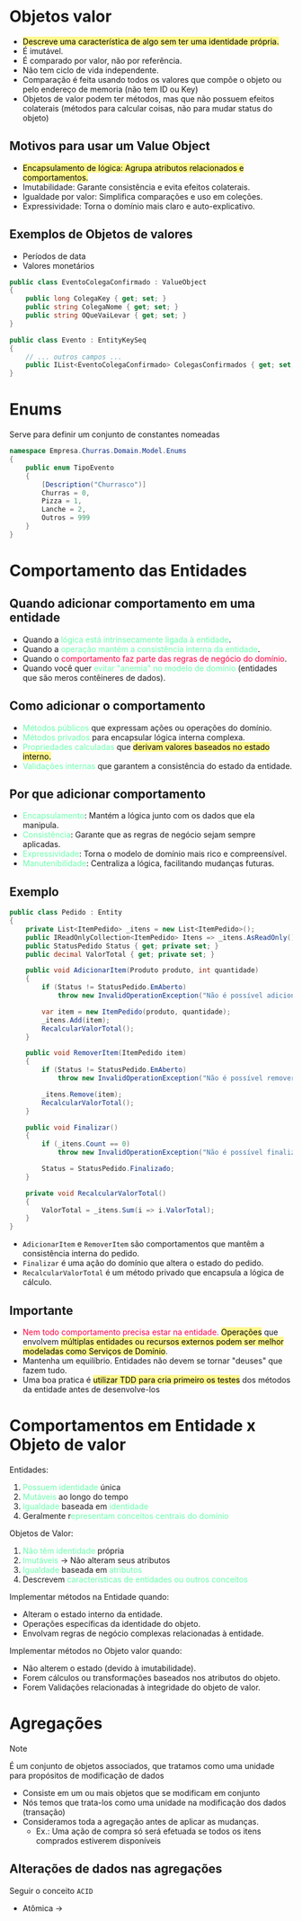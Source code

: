 # Objetos valor
- <mark style="background-color: #fff88f; color: black"> Descreve uma característica de algo sem ter uma identidade própria.</mark>
- É imutável.
- É comparado por valor, não por referência.
- Não tem ciclo de vida independente.
- Comparação é feita usando todos os valores que compõe o objeto ou pelo endereço de memoria (não tem ID ou Key)
- Objetos de valor podem ter métodos, mas que não possuem efeitos colaterais (métodos para calcular coisas, não para mudar status do objeto)

## Motivos para usar um Value Object
- <mark style="background-color: #fff88f; color: black">Encapsulamento de lógica: Agrupa atributos relacionados e comportamentos.</mark>
- Imutabilidade: Garante consistência e evita efeitos colaterais.
- Igualdade por valor: Simplifica comparações e uso em coleções.
- Expressividade: Torna o domínio mais claro e auto-explicativo.

## Exemplos de Objetos de valores
- Períodos de data
- Valores monetários

```csharp
public class EventoColegaConfirmado : ValueObject
{
    public long ColegaKey { get; set; }
    public string ColegaNome { get; set; }
    public string OQueVaiLevar { get; set; }
}

public class Evento : EntityKeySeq
{
    // ... outros campos ...
    public IList<EventoColegaConfirmado> ColegasConfirmados { get; set; }
}
```

# Enums
Serve para definir um conjunto de constantes nomeadas
```csharp
namespace Empresa.Churras.Domain.Model.Enums
{
    public enum TipoEvento
    {
        [Description("Churrasco")]
        Churras = 0,
        Pizza = 1,
        Lanche = 2,
        Outros = 999
    }
}
```

# Comportamento das Entidades

## Quando adicionar comportamento em uma entidade
- Quando a <span style="color:rgb(107, 255, 174)">lógica está intrinsecamente ligada à entidade</span>.
- Quando a <span style="color:rgb(107, 255, 174)">operação mantém a consistência interna da entidade</span>.
- Quando o <span style="color:rgb(254, 0, 65)">comportamento faz parte das regras de negócio do domínio</span>.
- Quando você quer <span style="color:rgb(107, 255, 174)">evitar "anemia" no modelo de domínio</span> (entidades que são meros contêineres de dados).

## Como adicionar o comportamento
- <span style="color:rgb(107, 255, 174)">Métodos públicos</span> que expressam ações ou operações do domínio.
- <span style="color:rgb(107, 255, 174)">Métodos privados</span> para encapsular lógica interna complexa.
- <span style="color:rgb(107, 255, 174)">Propriedades calculadas</span> que <mark style="background-color: #fff88f; color: black">derivam valores baseados no estado interno.</mark>
- <span style="color:rgb(107, 255, 174)">Validações internas</span> que garantem a consistência do estado da entidade.

## Por que adicionar comportamento
- <span style="color:rgb(107, 255, 174)">Encapsulamento</span>: Mantém a lógica junto com os dados que ela manipula.
- <span style="color:rgb(107, 255, 174)">Consistência</span>: Garante que as regras de negócio sejam sempre aplicadas.
- <span style="color:rgb(107, 255, 174)">Expressividade</span>: Torna o modelo de domínio mais rico e compreensível.
- <span style="color:rgb(107, 255, 174)">Manutenibilidade</span>: Centraliza a lógica, facilitando mudanças futuras.

## Exemplo

``` csharp
public class Pedido : Entity
{
    private List<ItemPedido> _itens = new List<ItemPedido>();
    public IReadOnlyCollection<ItemPedido> Itens => _itens.AsReadOnly();
    public StatusPedido Status { get; private set; }
    public decimal ValorTotal { get; private set; }

    public void AdicionarItem(Produto produto, int quantidade)
    {
        if (Status != StatusPedido.EmAberto)
            throw new InvalidOperationException("Não é possível adicionar itens a um pedido que não está em aberto.");

        var item = new ItemPedido(produto, quantidade);
        _itens.Add(item);
        RecalcularValorTotal();
    }

    public void RemoverItem(ItemPedido item)
    {
        if (Status != StatusPedido.EmAberto)
            throw new InvalidOperationException("Não é possível remover itens de um pedido que não está em aberto.");

        _itens.Remove(item);
        RecalcularValorTotal();
    }

    public void Finalizar()
    {
        if (_itens.Count == 0)
            throw new InvalidOperationException("Não é possível finalizar um pedido sem itens.");

        Status = StatusPedido.Finalizado;
    }

    private void RecalcularValorTotal()
    {
        ValorTotal = _itens.Sum(i => i.ValorTotal);
    }
}
```
- `AdicionarItem` e `RemoverItem` são comportamentos que mantêm a consistência interna do pedido.
- `Finalizar` é uma ação do domínio que altera o estado do pedido.
- `RecalcularValorTotal` é um método privado que encapsula a lógica de cálculo.

## Importante
- <span style="color:rgb(254, 0, 65)">Nem todo comportamento precisa estar na entidade.</span> <mark style="background-color: #fff88f; color: black">Operações</mark> que envolvem <mark style="background-color: #fff88f; color: black">múltiplas entidades ou recursos externos podem ser melhor modeladas como Serviços de Domínio</mark>.
- Mantenha um equilíbrio. Entidades não devem se tornar "deuses" que fazem tudo.
- Uma boa pratica é <mark style="background-color: #fff88f; color: black">utilizar TDD para cria primeiro os testes</mark> dos métodos da entidade antes de desenvolve-los



# Comportamentos em Entidade x Objeto de valor

Entidades:
1. <span style="color:rgb(107, 255, 174)">Possuem identidade</span> única
2. <span style="color:rgb(107, 255, 174)">Mutáveis</span> ao longo do tempo
3. <span style="color:rgb(107, 255, 174)">Igualdade</span> baseada em <span style="color:rgb(107, 255, 174)">identidade</span>
4. Geralmente r<span style="color:rgb(107, 255, 174)">epresentam conceitos centrais do domínio</span>

Objetos de Valor:
1. <span style="color:rgb(107, 255, 174)">Não têm identidade</span> própria
2. <span style="color:rgb(107, 255, 174)">Imutáveis</span> -> Não alteram seus atributos
3. <span style="color:rgb(107, 255, 174)">Igualdade</span> baseada em <span style="color:rgb(107, 255, 174)">atributos</span>
4. Descrevem <span style="color:rgb(107, 255, 174)">características de entidades ou outros conceitos
</span> 

Implementar métodos na Entidade quando:
- Alteram o estado interno da entidade.
- Operações específicas da identidade do objeto.
- Envolvam regras de negócio complexas relacionadas à entidade.

Implementar métodos no Objeto valor quando:
- Não alterem o estado (devido à imutabilidade).
- Forem cálculos ou transformações baseados nos atributos do objeto.
- Forem Validações relacionadas à integridade do objeto de valor.

# Agregações
> [!NOTE]
> É um conjunto de objetos associados, que tratamos como uma unidade para propósitos de modificação de dados

- Consiste em um ou mais objetos que se modificam em conjunto
- Nós temos que trata-los como uma unidade na modificação dos dados (transação)
- Consideramos toda a agregação antes de aplicar as mudanças. 
	- Ex.: Uma ação de compra só será efetuada se todos os itens comprados estiverem disponíveis

## Alterações de dados nas agregações

Seguir o conceito `ACID`
- Atômica -> 